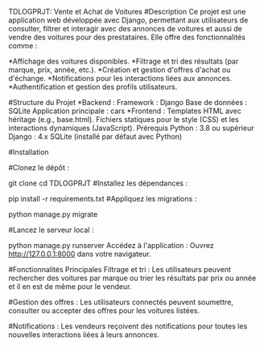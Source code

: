 TDLOGPRJT: Vente et Achat de Voitures
#Description
Ce projet est une application web développée avec Django, permettant aux utilisateurs de consulter, filtrer et interagir avec des annonces de voitures 
et aussi de vendre des voitures pour des prestataires. Elle offre des fonctionnalités comme :

*Affichage des voitures disponibles.
*Filtrage et tri des résultats (par marque, prix, année, etc.).
*Création et gestion d'offres d'achat ou d'échange.
*Notifications pour les interactions liées aux annonces.
*Authentification et gestion des profils utilisateurs.

#Structure du Projet
*Backend :
Framework : Django
Base de données : SQLite
Application principale : cars
*Frontend :
Templates HTML avec héritage (e.g., base.html).
Fichiers statiques pour le style (CSS) et les interactions dynamiques (JavaScript).
Prérequis
Python : 3.8 ou supérieur
Django : 4.x
SQLite (installé par défaut avec Python)


#Installation

#Clonez le dépôt :


git clone <repository-url>
cd TDLOGPRJT
#Installez les dépendances :


pip install -r requirements.txt
#Appliquez les migrations :

python manage.py migrate

#Lancez le serveur local :


python manage.py runserver
Accédez à l'application :
Ouvrez http://127.0.0.1:8000 dans votre navigateur.

#Fonctionnalités Principales
Filtrage et tri :
Les utilisateurs peuvent rechercher des voitures par marque ou trier les résultats par prix ou année et il en est de même pour le vendeur.

#Gestion des offres :
Les utilisateurs connectés peuvent soumettre, consulter ou accepter des offres pour les voitures listées.

#Notifications :
Les vendeurs reçoivent des notifications pour toutes les nouvelles interactions liées à leurs annonces.


